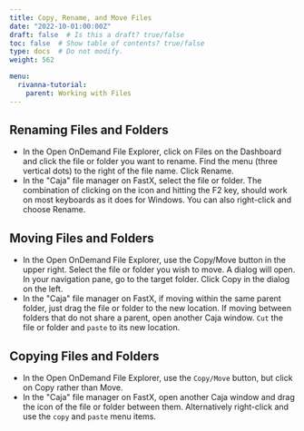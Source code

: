 ```yaml
---
title: Copy, Rename, and Move Files
date: "2022-10-01:00:00Z"
draft: false  # Is this a draft? true/false
toc: false  # Show table of contents? true/false
type: docs  # Do not modify.
weight: 562

menu:
  rivanna-tutorial:
    parent: Working with Files
---
```


## Renaming Files and Folders
* In the Open OnDemand File Explorer, click on Files on the Dashboard and click the file or folder you want to rename.  Find the menu (three vertical dots) to the right of the file name.  Click Rename.
* In the "Caja" file manager on FastX, select the file or folder.  The combination of clicking on the icon and hitting the F2 key, should work on most keyboards as it does for Windows.  You can also right-click and choose Rename. 

## Moving Files and Folders
* In the Open OnDemand File Explorer, use the Copy/Move button in the upper right.  Select the file or folder you wish to move.  A dialog will open.  In your navigation pane, go to the target folder.  Click Copy in the dialog on the left.   
* In the "Caja" file manager on FastX, if moving within the same parent folder, just drag the file or folder to the new location.  If moving between folders that do not share a parent, open another Caja window.  `Cut` the file or folder and `paste` to its new location.

## Copying Files and Folders
* In the Open OnDemand File Explorer, use the `Copy/Move` button, but click on Copy rather than Move.
* In the "Caja" file manager on FastX, open another Caja window and drag the icon of the file or folder between them.  Alternatively right-click and use the `copy` and `paste` menu items.
